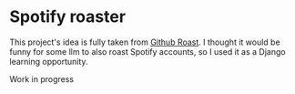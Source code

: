 # Spotify roaster

This project's idea is fully taken from [Github Roast](https://github.com/codenoid/github-roast). 
I thought it would be funny for some llm to also roast Spotify accounts, so I used it as a Django learning opportunity.

Work in progress
